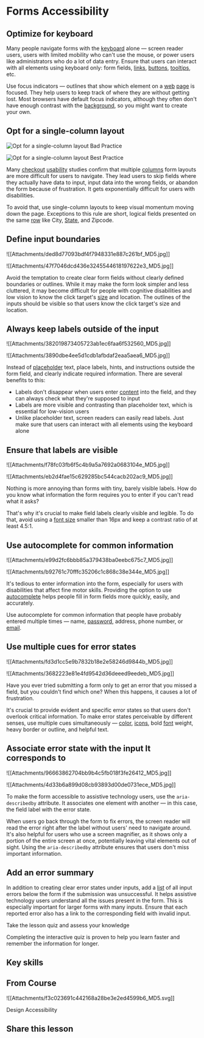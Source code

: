 # Forms Accessibility
## Optimize for keyboard

Many people navigate forms with the [keyboard](https://app.uxcel.com/glossary/keyboards) alone — screen reader users, users with limited mobility who can't use the mouse, or power users like administrators who do a lot of data entry. Ensure that users can interact with all elements using keyboard only: form fields, [links](https://app.uxcel.com/glossary/links), [buttons](https://app.uxcel.com/glossary/buttons), [tooltips](https://app.uxcel.com/glossary/tooltips), etc.

Use focus indicators — outlines that show which element on a [web](https://app.uxcel.com/glossary/web) [page](https://app.uxcel.com/glossary/pages) is focused. They help users to keep track of where they are without getting lost. Most browsers have default focus indicators, although they often don't have enough contrast with the [background](https://app.uxcel.com/glossary/background), so you might want to create your own.

## Opt for a single-column layout

![Opt for a single-column layout Bad Practice](https://img.uxcel.com/practices/single-column-layout-1611654565119/b-1663842469258.jpg)

![Opt for a single-column layout Best Practice](https://img.uxcel.com/practices/single-column-layout-1611654565119/a-1663842469257.jpg)

Many [checkout](https://app.uxcel.com/glossary/checkout) [usability](https://app.uxcel.com/glossary/usability) studies confirm that multiple [columns](https://app.uxcel.com/glossary/columns) form layouts are more difficult for users to navigate. They lead users to skip fields where they actually have data to input, input data into the wrong fields, or abandon the form because of frustration. It gets exponentially difficult for users with disabilities.

To avoid that, use single-column layouts to keep visual momentum moving down the page. Exceptions to this rule are short, logical fields presented on the same [row](https://app.uxcel.com/glossary/rows) like City, [State](https://app.uxcel.com/glossary/states), and Zipcode.

## Define input boundaries

![[Attachments/ded8d77093bdf4f7948331e887c261bf_MD5.jpg]]

![[Attachments/47f7046dcd436e3245544618197622e3_MD5.jpg]]

Avoid the temptation to create clear form fields without clearly defined boundaries or outlines. While it may make the form look simpler and less cluttered, it may become difficult for people with cognitive disabilities and low vision to know the click target's [size](https://app.uxcel.com/glossary/size) and location. The outlines of the inputs should be visible so that users know the click target's size and location.

## Always keep labels outside of the input

![[Attachments/382019873405723ab1ec6faa6f532560_MD5.jpg]]

![[Attachments/3890dbe4ee5d1cdb1afbdaf2eaa5aea6_MD5.jpg]]

Instead of [placeholder](https://app.uxcel.com/glossary/placeholder) text, place labels, hints, and instructions outside the form field, and clearly indicate required information. There are several benefits to this:

-   Labels don't disappear when users enter [content](https://app.uxcel.com/glossary/content) into the field, and they can always check what they're supposed to input
-   Labels are more visible and contrasting than placeholder text, which is essential for low-vision users
-   Unlike placeholder text, screen readers can easily read labels. Just make sure that users can interact with all elements using the keyboard alone

## Ensure that labels are visible

![[Attachments/f78fc03fb6f5c4b9a5a7692a0683104e_MD5.jpg]]

![[Attachments/eb2d4fae15c629285bc544cacb202ac9_MD5.jpg]]

Nothing is more annoying than forms with tiny, barely visible labels. How do you know what information the form requires you to enter if you can't read what it asks?

That's why it's crucial to make field labels clearly visible and legible. To do that, avoid using a [font size](https://app.uxcel.com/glossary/font-size) smaller than 16px and keep a contrast ratio of at least 4.5:1.

## Use autocomplete for common information

![[Attachments/e99d2fc6bbb85a379438ba0eebc675c7_MD5.jpg]]

![[Attachments/b92761c70fffc35206c1c868c38e344e_MD5.jpg]]

It's tedious to enter information into the form, especially for users with disabilities that affect fine motor skills. Providing the option to use [autocomplete](https://app.uxcel.com/glossary/autofill) helps people fill in form fields more quickly, easily, and accurately.

Use autocomplete for common information that people have probably entered multiple times — name, [password](https://app.uxcel.com/glossary/password), address, phone number, or [email](https://app.uxcel.com/glossary/email).

## Use multiple cues for error states

![[Attachments/fd3d1cc5e9b7832b18e2e58246d9844b_MD5.jpg]]

![[Attachments/3682223e81e4fd9542d36deeed9eedeb_MD5.jpg]]

Have you ever tried submitting a form only to get an error that you missed a field, but you couldn't find which one? When this happens, it causes a lot of frustration.

It's crucial to provide evident and specific error states so that users don't overlook critical information. To make error states perceivable by different senses, use multiple cues simultaneously — [color](https://app.uxcel.com/glossary/color), [icons](https://app.uxcel.com/glossary/icons), bold [font](https://app.uxcel.com/glossary/fonts) weight, heavy border or outline, and helpful text.

## Associate error state with the input It corresponds to

![[Attachments/96663862704bb9b4c5fb018f3fe26412_MD5.jpg]]

![[Attachments/4d33b6a899d08cb93893d00de0731ece_MD5.jpg]]

To make the form accessible to assistive technology users, use the `aria-describedby` attribute. It associates one element with another — in this case, the field label with the error state.

When users go back through the form to fix errors, the screen reader will read the error right after the label without users' need to navigate around. It's also helpful for users who use a screen magnifier, as it shows only a portion of the entire screen at once, potentially leaving vital elements out of sight. Using the `aria-describedby` attribute ensures that users don't miss important information.

## Add an error summary

In addition to creating clear error states under inputs, add a [list](https://app.uxcel.com/glossary/lists) of all input errors below the form if the submission was unsuccessful. It helps assistive technology users understand all the issues present in the form. This is especially important for larger forms with many inputs. Ensure that each reported error also has a link to the corresponding field with invalid input.

Take the lesson quiz and assess your knowledge

Completing the interactive quiz is proven to help you learn faster and remember the information for longer.

## Key skills

## From Course

![[Attachments/f3c023691c442168a28be3e2ed4599b6_MD5.svg]]

Design Accessibility

## Share this lesson